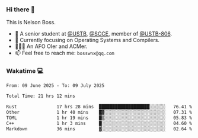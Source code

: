 ### Hi there 👋

<!--
**bosswnx/bosswnx** is a ✨ _special_ ✨ repository because its `README.md` (this file) appears on your GitHub profile.

Here are some ideas to get you started:

- 🔭 I’m currently working on ...
- 🌱 I’m currently learning ...
- 👯 I’m looking to collaborate on ...
- 🤔 I’m looking for help with ...
- 💬 Ask me about ...
- 📫 How to reach me: ...
- 😄 Pronouns: ...
- ⚡ Fun fact: ...
-->

This is Nelson Boss.

- 🏫 A senior student at [@USTB](https://www.ustb.edu.cn/), [@SCCE](https://scce.ustb.edu.cn/), member of [@USTB-806](https://ustb-806.github.io/).
- 🌱 Currently focusing on Operating Systems and Compilers.
- 🧑🏻‍💻 An AFO OIer and ACMer.
- 📫 Feel free to reach me: `bosswnx@qq.com`

### Wakatime 💻

<!--START_SECTION:waka-->

```txt
From: 09 June 2025 - To: 09 July 2025

Total Time: 21 hrs 12 mins

Rust               17 hrs 28 mins  ███████████████████░░░░░░   76.41 %
Other              1 hr 40 mins    █▓░░░░░░░░░░░░░░░░░░░░░░░   07.31 %
TOML               1 hr 19 mins    █▒░░░░░░░░░░░░░░░░░░░░░░░   05.83 %
C++                1 hr 3 mins     █░░░░░░░░░░░░░░░░░░░░░░░░   04.60 %
Markdown           36 mins         ▓░░░░░░░░░░░░░░░░░░░░░░░░   02.64 %
```

<!--END_SECTION:waka-->
